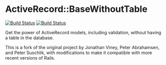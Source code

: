 # ActiveRecord::BaseWithoutTable

[![Build Status](https://travis-ci.org/nulogy/activerecord_base_without_table.svg?branch=master)](https://travis-ci.org/nulogy/activerecord_base_without_table)
[![Build Status](https://travis-ci.org/nulogy/activerecord_base_without_table.svg?branch=support-rails-516)](https://travis-ci.org/nulogy/activerecord_base_without_table)


Get the power of ActiveRecord models, including validation, without having a table in the database.

This is a fork of the original project by Jonathan Viney, Peter Abrahamsen, and Peter Suschlik, with modifications to make it compatible with more recent versions of Rails.
